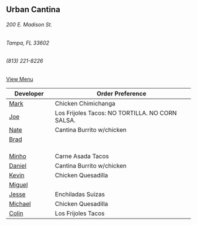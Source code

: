 ## Urban Cantina
###### 200 E. Madison St.
###### Tampa, FL 33602
###### (813) 221-8226

[View Menu](https://store7.geomerx.com/urbancantina/index.cfm?fuseaction=category&categoryID=1)



Developer     | Order Preference
--------------|---------------------
[Mark](http://github.com/mark-smithtb)              | Chicken Chimichanga  
[Joe](https://github.com/Montchat)                  | Los Frijoles Tacos: NO TORTILLA. NO CORN SALSA.
[Nate](https://github.com/thunemn)                  | Cantina Burrito w/chicken
[Brad](https://github.com/bself)                    | 
[Minho](https://github.com/minhochoi)               | Carne Asada Tacos
[Daniel](https://github.come/dtartaglia)            | Cantina Burrito w/chicken
[Kevin]()                                           | Chicken Quesadilla
[Miguel](https://github.com/MiguelBrito1086)        |         
[Jesse](https://github.com/jessecurry)    	        | Enchiladas Suizas
[Michael]()                                         | Chicken Quesadilla
[Colin](https://github.com/ColinFendrick)           | Los Frijoles Tacos

